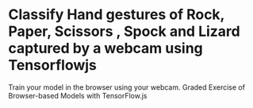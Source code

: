 
# Classify Hand gestures of Rock, Paper, Scissors , Spock and Lizard captured by a webcam using Tensorflowjs

Train your model in the browser using your webcam.
Graded Exercise of Browser-based Models with TensorFlow.js
